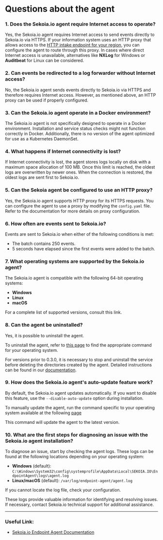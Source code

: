 # Questions about the agent

### 1. **Does the Sekoia.io agent require Internet access to operate?**

Yes, the Sekoia.io agent requires Internet access to send events directly to Sekoia.io via HTTPS. If your information system uses an HTTP proxy that allows access to the [HTTP intake endpoint for your region](https://docs.sekoia.io/getting_started/regions/), you can configure the agent to route through this proxy. In cases where direct Internet access is unavailable, alternatives like **NXLog** for Windows or **Auditbeat** for Linux can be considered.

### 2. **Can events be redirected to a log forwarder without Internet access?**

No, the Sekoia.io agent sends events directly to Sekoia.io via HTTPS and therefore requires Internet access. However, as mentioned above, an HTTP proxy can be used if properly configured.

### 3. **Can the Sekoia.io agent operate in a Docker environment?**

The Sekoia.io agent is not specifically designed to operate in a Docker environment. Installation and service status checks might not function correctly in Docker. Additionally, there is no version of the agent optimized for use as a Kubernetes DaemonSet.

### 4. **What happens if Internet connectivity is lost?**

If Internet connectivity is lost, the agent stores logs locally on disk with a maximum space allocation of 100 MB. Once this limit is reached, the oldest logs are overwritten by newer ones. When the connection is restored, the oldest logs are sent first to Sekoia.io.

### 5. **Can the Sekoia agent be configured to use an HTTP proxy?**

Yes, the Sekoia.io agent supports HTTP proxy for its HTTPS requests. You can configure the agent to use a proxy by modifying the `config.yaml` file. Refer to the documentation for more details on proxy configuration.

### 6. **How often are events sent to Sekoia.io?**

Events are sent to Sekoia.io when either of the following conditions is met:

- The batch contains 250 events.
- 5 seconds have elapsed since the first events were added to the batch.

### 7. **What operating systems are supported by the Sekoia.io agent?**

The Sekoia.io agent is compatible with the following 64-bit operating systems:

- **Windows**
- **Linux**
- **macOS**

For a complete list of supported versions, consult this link.

### 8. **Can the agent be uninstalled?**

Yes, it is possible to uninstall the agent.

To uninstall the agent, refer to [this page](/integration/categories/endpoint/sekoiaio.md#uninstall) to find the appropriate command for your operating system.

For versions prior to 0.3.0, it is necessary to stop and uninstall the service before deleting the directories created by the agent. Detailed instructions can be found in our [documentation](https://docs.sekoia.io/integration/categories/endpoint/sekoiaio/).

### 9. **How does the Sekoia.io agent's auto-update feature work?**

By default, the Sekoia.io agent updates automatically. If you want to disable this feature, use the `--disable-auto-update` option during installation.

To manually update the agent, run the command specific to your operating system available at the following [page](/integration/categories/endpoint/sekoiaio.md#manual-update) 

This command will update the agent to the latest version.

### 10. **What are the first steps for diagnosing an issue with the Sekoia.io agent installation?**

To diagnose an issue, start by checking the agent logs. These logs can be found at the following locations depending on your operating system:

- **Windows** (default): `C:\Windows\System32\config\systemprofile\AppData\Local\SEKOIA.IO\EndpointAgent\logs\agent.log`
- **Linux/macOS** (default): `/var/log/endpoint-agent/agent.log`

If you cannot locate the log file, check your configuration.

These logs provide valuable information for identifying and resolving issues. If necessary, contact Sekoia.io technical support for additional assistance.

---

### **Useful Link:**

- [Sekoia.io Endpoint Agent Documentation](/integration/categories/endpoint/sekoiaio.md)